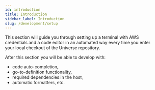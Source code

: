 ```yaml
---
id: introduction
title: Introduction
sidebar_label: Introduction
slug: /development/setup
---
```


This section will guide you through setting up
a terminal
with AWS credentials
and a code editor
in an automated way
every time you enter
your local checkout
of the Universe repository.

After this section you will be able to develop with:

- code auto-completion,
- go-to-definition functionality,
- required dependencies in the host,
- automatic formatters, etc.

